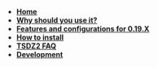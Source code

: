 * **[Home](https://github.com/OpenSource-EBike-firmware/TSDZ2_wiki/wiki)**
* **[Why should you use it?](https://github.com/OpenSource-EBike-firmware/TSDZ2_wiki/wiki/Why-should-you-use-the-Flexible-OpenSource-firmware-on-your-TSDZ2)**
* **[Features and configurations for 0.19.X](
https://github.com/OpenSource-EBike-firmware/TSDZ2_wiki/wiki/Features-and-configurations-for-version-0.19.X)**
* **[How to install](https://github.com/OpenSource-EBike-firmware/TSDZ2_wiki/wiki#how-to-install)**
* **[TSDZ2 FAQ](https://github.com/OpenSource-EBike-firmware/TSDZ2_wiki/wiki/FAQ)**
* **[Development](https://github.com/OpenSource-EBike-firmware/TSDZ2_wiki/wiki/Development)**